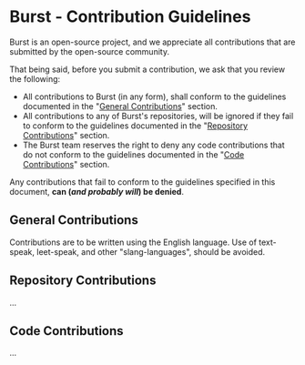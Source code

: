 # Burst - Contribution Guidelines
Burst is an open-source project, and we appreciate all contributions that are
submitted by the open-source community.

That being said, before you submit a contribution, we ask that you review the
following:

 - All contributions to Burst (in any form), shall conform to the guidelines
 documented in the "[General Contributions](#general-contributions)" section.
 - All contributions to any of Burst's repositories, will be ignored if they
 fail to conform to the guidelines documented in the
 "[Repository Contributions](#repository-contributions)" section.
 - The Burst team reserves the right to deny any code contributions that do not
 conform to the guidelines documented in the
 "[Code Contributions](#code-contributions)" section.

Any contributions that fail to conform to the guidelines specified in this
document, **can (*and probably will*) be denied**.

## General Contributions
Contributions are to be written using the English language. Use of text-speak,
leet-speak, and other "slang-languages", should be avoided.

## Repository Contributions
...

## Code Contributions
...